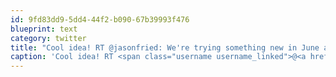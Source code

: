 ```yaml
---
id: 9fd83dd9-5dd4-44f2-b090-67b39993f476
blueprint: text
category: twitter
title: "Cool idea! RT @jasonfried: We're trying something new in June at 37signals. A month to yourself: 37signals.com/svn/posts/3186…"
caption: 'Cool idea! RT <span class="username username_linked">@<a href="https://twitter.com/jasonfried" title="Jason Fried">jasonfried</a></span>: We''re trying something new in June at 37signals. A month to yourself: <a href="http://37signals.com/svn/posts/3186-workplace-experiments-a-month-to-yourself" title="http://37signals.com/svn/posts/3186-workplace-experiments-a-month-to-yourself" class="link link_untco">37signals.com/svn/posts/3186…</a>'
---
```

